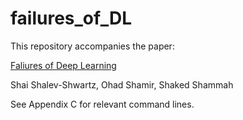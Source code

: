 # failures_of_DL

This repository accompanies the paper:

[Faliures of Deep Learning](https://arxiv.org/abs/1703.07950)

Shai Shalev-Shwartz, Ohad Shamir, Shaked Shammah

See Appendix C for relevant command lines. 
